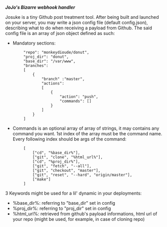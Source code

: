 **_JoJo's Bizarre webhook handler_**

Josuke is a tiny Github post treatment tool.
After being built and launched on your server, you may write a json config file (default config.json), describing what to do when receiving a payload from Github.
The said config file is an array of json object defined as such:
- Mandatory sections:
```
        "repo": "monkeydioude/donut",
        "proj_dir": "donut",
        "base_dir": "/var/www",
        "branches":
        [
            {
                "branch" :"master",
                "actions":
                [
                    {
                        "action": "push",
                        "commands": []
                    }
                ]
            }
        ]
```
- Commands is an optional array of array of strings, it may contains any command you want. 1st index of the array must be the command name. Every following index should be args of the command:
```
        [
            ["cd", "%base_dir%"],
            ["git", "clone", "%html_url%"],
            ["cd", "%proj_dir%"],
            ["git", "fetch", "--all"],
            ["git", "checkout", "master"],
            ["git", "reset", "--hard", "origin/master"],
            ["make"]
        ]
```

3 Keywords might be used for a lil' dynamic in your deployments:
- %base_dir%: referring to "base_dir" set in config
- %proj_dir%: referring to "proj_dir" set in config
- %html_url%: retrieved from github's payload informations, html url of your repo (might be used, for example, in case of cloning repo)
